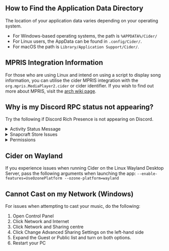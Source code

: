 ## How to Find the Application Data Directory

The location of your application data varies depending on your operating system.
* For Windows-based operating systems, the path is `%APPDATA%/Cider/`
* For Linux users, the AppData can be found in `.config/Cider/`.
* For macOS the path is `Library/Application Support/Cider/`.

## MPRIS Integration Information

For those who are using Linux and intend on using a script to display song information, you can utilise the cider MPRIS integration with the `org.mpris.MediaPlayer2.cider` or cider identifier. If you wish to find out more about MPRIS, visit the [arch wiki page](https://wiki.archlinux.org/title/MPRIS).

## Why is my Discord RPC status not appearing?

Try the following if Discord Rich Presence is not appearing on Discord.

<details>
<summary>Activity Status Message</summary>

Make sure that 'Display current activity as a status message' is enabled in your Activity Status category in the Discord settings.
Cider will not appear as a game, so do not manually add it.

![Discord Activity Status Message](https://i.imgur.com/3znfOMh.png)
</details>

<details>
<summary>Snapcraft Store Issues</summary>

If you are using Discord from the Snap Store, you are advised to install from a different source (Discords Website or using another package manager).
The Snap Store version of Discord is known to have issues with DiscordRPC.
</details>

<details>
<summary>Permissions</summary>

Ensure that you are running Discord on a level that is below Cider. If Discord is being elevated, Cider will be unable to connect.
Furthermore, **ensure that Discord is started first**. Cider has to connect to Discord and this is only done on Cider's launch. So make sure Discord is started before Cider.
</details>

## Cider on Wayland

If you experience issues when running Cider on the Linux Wayland Desktop Server, pass the following arguments when launching the app:
`--enable-features=UseOzonePlatform --ozone-platform=wayland`

## Cannot Cast on my Network (Windows)

For issues when attempting to cast your music, do the following:
1. Open Control Panel
2. Click Network and Internet
3. Click Network and Sharing centre
4. Click Change Advanced Sharing Settings on the left-hand side
5. Expand the Guest or Public list and turn on both options.
6. Restart your PC